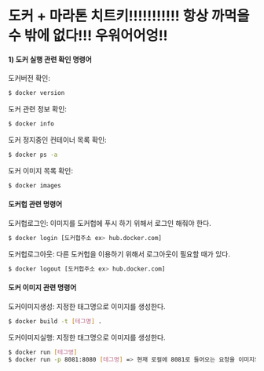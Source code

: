 # 도커 + 마라톤 치트키!!!!!!!!!!! 항상 까먹을수 밖에 없다!!! 우워어어엉!!

#### 1) 도커 실행 관련 확인 명령어
도커버전 확인:
```sh
$ docker version
```

도커 관련 정보 확인:
```sh
$ docker info
```

도커 정지중인 컨테이너 목록 확인:
```sh
$ docker ps -a
```
도커 이미지 목록 확인:
```sh
$ docker images
```
#### 도커헙 관련 명령어
도커헙로그인: 이미지를 도커헙에 푸시 하기 위해서 로그인 해줘야 한다.
```sh
$ docker login [도커헙주소 ex> hub.docker.com]
```
도커헙로그아웃: 다른 도커헙을 이용하기 위해서 로그아웃이 필요할 때가 있다.
```sh
$ docker logout [도커헙주소 ex> hub.docker.com]
```

#### 도커 이미지 관련 명령어
도커이미지생성: 지정한 태그명으로 이미지를 생성한다.
```sh
$ docker build -t [테그명] .
```
도커이미지실행: 지정한 태그명으로 이미지를 생성한다.
```sh
$ docker run [테그명]
$ docker run -p 8081:8080 [테그명] => 현재 로컬에 8081로 들어오는 요청을 이미지의 8080포트로 맵핑
```
